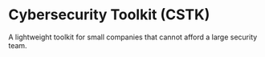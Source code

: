 # Cybersecurity Toolkit (CSTK)

A lightweight toolkit for small companies that cannot afford a large security team.


